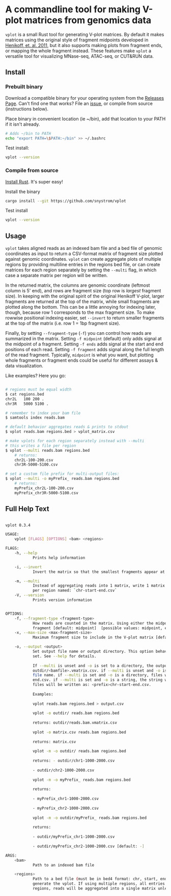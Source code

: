# A commandline tool for making V-plot matrices from genomics data

`vplot` is a small Rust tool for generating V-plot matrices. By default it makes
matrices using the original style of fragment midpoints developed in [Henikoff,
et. al. 2011](https://www.pnas.org/content/108/45/18318), but it also supports
making plots from fragment ends, or mapping the whole fragment instead. These
features make `vplot` a versatile tool for visualizing MNase-seq, ATAC-seq, or
CUT&RUN data.

## Install

### Prebuilt binary

Download a compatible binary for your operating system from the [Releases
Page](https://github.com/snystrom/vplot/releases). Can't find one that works?
File an [issue](https://github.com/snystrom/vplot/issues), or compile from
source (instructions below).

Place binary in convenient location (ie ~/bin), add that location to your PATH
if it isn't already.

``` sh
# Adds ~/bin to PATH
echo "export PATH=\$PATH:~/bin" >> ~/.bashrc
```

Test install:

``` sh
vplot --version
```

### Compile from source

[Install Rust](https://www.rust-lang.org/tools/install). It's super easy!

Install the binary
``` sh
cargo install --git https://github.com/snystrom/vplot
```

Test install
``` sh
vplot --version
```

## Usage

`vplot` takes aligned reads as an indexed bam file and a bed file of genomic
coordinates as input to return a CSV-format matrix of fragment size plotted
against genomic coordinates. `vplot` can create aggregate plots of multiple
regions by providing multiline entries in the regions bed file, or can create
matrices for each region separately by setting the `--multi` flag, in which case
a separate matrix per region will be written.

In the returned matrix, the columns are genomic coordinate (leftmost
column is 5' end), and rows are fragment size (top row is *largest* fragment size).
In keeping with the original spirit of the original Henikoff V-plot, larger fragments are
returned at the top of the matrix, while small fragments are plotted along the
bottom. This can be a little annoying for indexing later, though, because row 1
corresponds to the max fragment size. To make rowwise positional indexing
easier, set `--invert` to return smaller fragments at the top of the matrix
(i.e. row 1 = 1bp fragment size).

Finally, by setting `--fragment-type` (`-f`) you can control how reads are
summarized in the matrix. Setting `-f midpoint` (default) only adds signal at
the midpoint of a fragment. Setting `-f ends` adds signal at the start and end
positions of each read. Setting `-f fragment` adds signal along the full length
of the read fragment. Typically, `midpoint` is what you want, but plotting whole
fragments or fragment ends could be useful for different assays & data visualization.

Like examples? Here you go:

``` sh

# regions must be equal width
$ cat regions.bed
chr2L   100 200 .
chr3R   5000 5100 .

# remember to index your bam file
$ samtools index reads.bam

# default behavior aggregates reads & prints to stdout
$ vplot reads.bam regions.bed > vplot_matrix.csv

# make vplots for each region separately instead with --multi
# this writes a file per region
$ vplot --multi reads.bam regions.bed 
    # returns:
    chr2L-100-200.csv
    chr3R-5000-5100.csv

# set a custom file prefix for multi-output files:
$ vplot --multi -o myPrefix_ reads.bam regions.bed 
    # returns:
    myPrefix_chr2L-100-200.csv
    myPrefix_chr3R-5000-5100.csv
```

## Full Help Text

``` sh

vplot 0.3.4

USAGE:
    vplot [FLAGS] [OPTIONS] <bam> <regions>

FLAGS:
    -h, --help       
            Prints help information

    -i, --invert     
            Invert the matrix so that the smallest fragments appear at the top

    -m, --multi      
            Instead of aggregating reads into 1 matrix, write 1 matrix for each region. Matrices are written as 1 csv
            per region named: `chr-start-end.csv`
    -V, --version    
            Prints version information


OPTIONS:
    -f, --fragment-type <fragment-type>    
            How reads are counted in the matrix. Using either the midpoint of the fragment, fragment ends, or the whole
            fragment [default: midpoint]  [possible values: midpoint, ends, fragment]
    -x, --max-size <max-fragment-size>     
            Maximum fragment size to include in the V-plot matrix [default: 700]

    -o, --output <output>                  
            Set output file name or output directory. This option behaves differently depending on which input flags are
            set. See --help for details.
            
            If --multi is unset and -o is set to a directory, the output file will be written to:
            outdir/<bamfile>.vmatrix.csv. if --multi is unset and -o is a file path, output file will be written to this
            file name. if --multi is set and -o is a directory, files will be written to outdir as: outdir/chr-start-
            end.csv. if --multi is set and -o is a string, the string will be used as a prefix, and
            files will be written as: <prefix>chr-start-end.csv.
            
            Examples:
            
            vplot reads.bam regions.bed > output.csv
            
            vplot -o outdir/ reads.bam regions.bed
            
            returns: outdir/reads.bam.vmatrix.csv
            
            vplot -o matrix.csv reads.bam regions.bed
            
            returns: matrix.csv
            
            vplot -m -o outdir/ reads.bam regions.bed
            
            returns: - outdir/chr1-1000-2000.csv
            
            - outdir/chr2-1000-2000.csv
            
            vplot -m -o myPrefix_ reads.bam regions.bed
            
            returns:
            
            - myPrefix_chr1-1000-2000.csv
            
            - myPrefix_chr2-1000-2000.csv
            
            vplot -m -o outdir/myPrefix_ reads.bam regions.bed
            
            returns:
            
            - outdir/myPrefix_chr1-1000-2000.csv
            
            - outdir/myPrefix_chr2-1000-2000.csv [default: -]

ARGS:
    <bam>        
            Path to an indexed bam file

    <regions>    
            Path to a bed file (must be in bed4 format: chr, start, end, strand) Of a region (or regions) in which to
            generate the vplot. If using multiple regions, all entries must be the same width. If setting multiple
            regions, reads will be aggregated into a single matrix unless `--multi` is set
```
